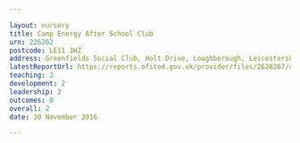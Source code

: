 ```yaml
---

layout: nursery
title: Camp Energy After School Club
urn: 226262
postcode: LE11 3HZ
address: Greenfields Social Club, Holt Drive, Loughborough, Leicestershire, LE11 3HZ
latestReportUrl: https://reports.ofsted.gov.uk/provider/files/2628267/urn/226262.pdf
teaching: 2
development: 2
leadership: 2
outcomes: 0
overall: 2
date: 30 November 2016

---
```

